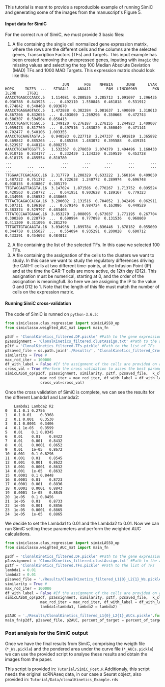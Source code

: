 This tutorial is meant to provide a reproducible example of running SimiC and generating some of the images from the manuscript's Figure 5.


#### Input data for SimiC

For the correct run of SimiC, we must provide 3 basic files:
1.  A file containing the single cell normalized gene expression matrix, where the rows are the different cells and the columns are the selected genes, Transcription Factors (TFs) and Targets.
    This input example has been created removing the unexpressed genes, inputing with `Rmagic` the missing values and selecting the top 100 Median Absolute Deviation (MAD) TFs and 1000 MAD Targets.
    This expression matrix should look like this:

```
                          JUN       FOS    NFKBIA      JUNB      LYAR      HOPX     IKZF3  ...   ST3GAL1    ANXA11       PAM  LINC00969       PXN     IL2RB     ITGB1
AAACCTGAGCCCAACC.5   1.114081  0.280526  2.285713  1.091697  1.296435  0.936788  0.843925  ...  0.492110  1.550846  0.461818   0.531912  0.774842  0.540468  0.993670
AAACCTGAGGAGTACC.5   1.472888  0.302284  2.081637  1.490089  1.318613  0.867266  0.832655  ...  0.403069  1.269296  0.350668   0.472743  0.586307  0.504504  0.856413
AAACCTGAGTCTCGGC.5   1.349120  0.276187  2.278155  1.244923  1.409007  1.059473  0.817769  ...  0.497516  1.483029  0.360049   0.471141  0.702477  0.540106  1.003355
AAACCTGCAAGTAGTA.5   0.948583  0.227718  2.247337  0.991819  1.365892  0.469842  0.885265  ...  0.485358  1.483072  0.395588   0.439151  0.523937  0.448124  0.808275
AAACCTGCAATCGGTT.5   1.532367  0.278659  2.074379  1.494496  1.168433  0.910716  0.834177  ...  0.332439  1.134330  0.359519   0.453728  0.618175  0.485554  0.810780
...                       ...       ...       ...       ...       ...       ...       ...  ...       ...       ...       ...        ...       ...       ...       ...
TTGGAACTCGACAGCC.16  2.317779  1.208329  0.633222  1.560164  0.409050  1.487222  0.751372  ...  0.722638  1.240772  0.289974   0.696748  0.038155  0.630867  0.305179
TTGTAGGAGTTAGGTA.16  3.147024  1.871586  0.770267  1.713752  0.095524  0.420563  0.258772  ...  0.641951  0.903628  0.189167   0.779323  0.434905  0.456532  0.438665
TTTACTGAGACCACGA.16  3.200602  2.131516  0.704052  1.842496  0.062911  0.507311  0.196108  ...  0.679146  0.984724  0.163086   0.449529  0.383374  0.529797  0.483403
TTTATGCCAATGAAAC.16  3.853270  2.008095  0.673037  1.771195  0.267704  0.300280  0.228770  ...  0.690994  0.777098  0.131536   0.968869  0.411309  0.311096  0.281270
TTTGGTTGTACAAGTA.16  3.034936  1.899784  0.836446  1.678182  0.055009  0.344758  0.165027  ...  0.554094  0.935291  0.200028   0.690712  0.433391  0.454693  0.484013
```

2.  A file containing the list of the selected TFs. In this case we selected 100 TFs.
3.  A file containing the assignation of the cells to the clusters we want to study. In this case we want to study the regulatory differences driving the CAR-T cells at two different time-points, at the Infusion Point (IP) and at the time the CAR-T cells are more active, de 12th day (D12). This assignation must be numerical, starting at 0, and the order of the assignation is meaningfull. So here we are assigning the IP to the value 0 and D12 to 1. Note that the length of this file must match the number of cells on the expression matrix.


#### Running SimiC cross-validation

The code of SimiC is runned on `python-3.6.5`:

``` python
from simiclasso.clus_regression import simicLASSO_op
from simiclasso.weighted_AUC_mat import main_fn

p2df = 'ClonalKinetics_filtered.DF.pickle' #Path to the gene expression matrix
p2assignment = 'ClonalKinetics_filtered.clustAssign.txt' #Path to the assignment file
p2tf = 'ClonalKinetics_filtered.TFs.pickle' #Path to the list of TFs
p2saved_file = os.path.join('./Results/', 'ClonalKinetics_filtered_CrosVal_Ws.pickle') #Path to the results file
similarity = True #
max_rcd_iter = 100000
df_with_label = False #If the assignment of the cells are provided on a separate file, like in our case, set to FALSE.
cross_val = True #Perform the cross validation to asses the best parameters.
simicLASSO_op(p2df, p2assignment, similarity, p2tf, p2saved_file,  k_cluster, num_TFs, num_target_genes, 
                max_rcd_iter = max_rcd_iter, df_with_label = df_with_label,
                cross_val=cross_val)
```

Once the cross validation of SimiC is complete, we can see the results for the different Lambda1 and Lambda2:

```
	Lambda1	Lambda2	R2
0	0.1	0.1	0.2756
1	0.1	0.01	0.3368
2	0.1	0.001	0.3530
3	0.1	0.0001	0.3406
4	0.1	1e-05	0.3599
5	0.01	0.1	0.8345
6	0.01	0.01	0.8422
7	0.01	0.001	0.8432
8	0.01	0.0001	0.8652
9	0.01	1e-05	0.8672
10	0.001	0.1	0.8296
11	0.001	0.01	0.8545
12	0.001	0.001	0.8622
13	0.001	0.0001	0.8632
14	0.001	1e-05	0.8632
15	0.0001	0.1	0.8448
16	0.0001	0.01	0.8723
17	0.0001	0.001	0.8836
18	0.0001	0.0001	0.8843
19	0.0001	1e-05	0.8845
20	1e-05	0.1	0.8456
21	1e-05	0.01	0.8733
22	1e-05	0.001	0.8856
23	1e-05	0.0001	0.8865
24	1e-05	1e-05	0.8865
```

We decide to set the Lambda1 to 0.01 and the Lambda2 to 0.01.
Now we can run SimiC setting these parameters and perform the weighted AUC calculations.


``` python
from simiclasso.clus_regression import simicLASSO_op
from simiclasso.weighted_AUC_mat import main_fn

p2df = 'ClonalKinetics_filtered.DF.pickle' #Path to the gene expression matrix
p2assignment = 'ClonalKinetics_filtered.clustAssign.txt' #Path to the assignment file
p2tf = 'ClonalKinetics_filtered.TFs.pickle' #Path to the list of TFs
lambda1 = 0.01
lambda2 = 0.01
p2saved_file = './Results/ClonalKinetics_filtered_L1{0}_L2{1}_Ws.pickle'.format(lambda1, lambda2) #Path to the results file
similarity = True #
max_rcd_iter = 100000
df_with_label = False #If the assignment of the cells are provided on a separate file, like in our case, set to FALSE.
simicLASSO_op(p2df, p2assignment, similarity, p2tf, p2saved_file,  k_cluster, num_TFs, num_target_genes, 
                max_rcd_iter = max_rcd_iter, df_with_label = df_with_label,
                lambda1=lambda1, lambda2 = lambda2)

p2AUC = './Results/ClonalKinetics_filtered_L1{0}_L2{1}_AUCs.pickle'.format(lambda1, lambda2)
main_fn(p2df, p2saved_file, p2AUC, percent_of_target = percent_of_target)

```


### Post analysis for the SimiC output

Once we have the final results from SimiC, comprising the weigth file (`*_Ws.pickle`) and the pondered area under the curve file (`*_AUCs.pickle`) we can use the provided script to analyse these results and obtain the images from the paper.

This script is provided in: `Tutorial/SimiC_Post.R`
Additionaly, this script needs the original scRNAseq data, in our case a Seurat object, also provided in: `Tutorial/Data/clonalKinetics_Example.rds`
